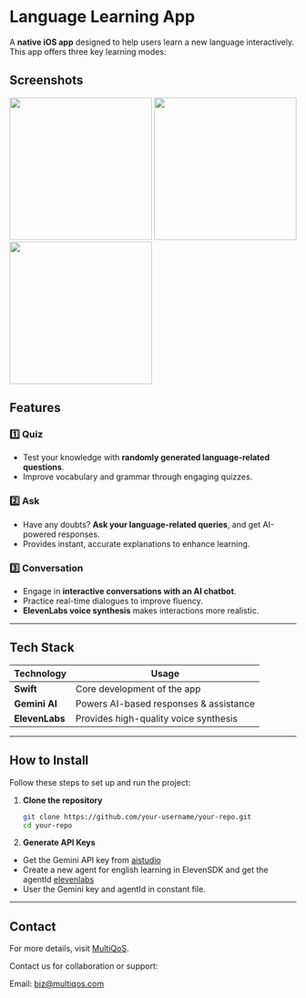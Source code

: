# Language Learning App  

A **native iOS app** designed to help users learn a new language interactively. This app offers three key learning modes: 

## Screenshots

<img src="https://github.com/user-attachments/assets/9ebd4ba9-71e9-4c6a-a937-1f1ce7524fce" width="250">
<img src="https://github.com/user-attachments/assets/8e2b6ce6-65f2-44f0-af6c-95d616784a3d" width="250">
<img src="https://github.com/user-attachments/assets/1e1d3591-1099-4b10-a1b3-75d734dd4019" width="250">

## Features  

### 1️⃣  Quiz 
- Test your knowledge with **randomly generated language-related questions**.  
- Improve vocabulary and grammar through engaging quizzes.  

### 2️⃣  Ask  
- Have any doubts? **Ask your language-related queries**, and get AI-powered responses.  
- Provides instant, accurate explanations to enhance learning.  

### 3️⃣  Conversation 
- Engage in **interactive conversations with an AI chatbot**.  
- Practice real-time dialogues to improve fluency.  
- **ElevenLabs voice synthesis** makes interactions more realistic.  

---

## Tech Stack  

| Technology  | Usage  |
|-------------|--------|
| **Swift** | Core development of the app |
| **Gemini AI** | Powers AI-based responses & assistance |
| **ElevenLabs** | Provides high-quality voice synthesis |

---

## How to Install

Follow these steps to set up and run the project:

1. **Clone the repository**  
   ```sh
   git clone https://github.com/your-username/your-repo.git
   cd your-repo
   
2. **Generate API Keys**
  - Get the Gemini API key from [aistudio](https://aistudio.google.com)
  - Create a new agent for english learning in ElevenSDK and get the agentId [elevenlabs](https://elevenlabs.io/)
  - User the Gemini key and agentId in constant file.

---

## **Contact**
For more details, visit [MultiQoS](https://multiqos.com/).

Contact us for collaboration or support:

Email: biz@multiqos.com
